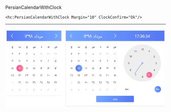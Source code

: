 PersianCalendarWithClock 
```
<hc:PersianCalendarWithClock Margin="10" ClockConfirm="Ok"/>

```

***
![PersianCalendar](https://github.com/ghost1372/HandyControls/blob/develop/Resources/PersianCalendar.png)
